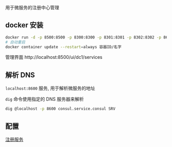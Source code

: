 用于微服务的注册中心管理

## docker 安装

```sh
docker run -d -p 8500:8500 -p 8300:8300 -p 8301:8301 -p 8302:8302 -p 8600:8600/udp consul:1.15.4 consul agent -dev -client=0.0.0.0
# 自动重启
docker container update --restart=always 容器ID/名字
```

管理界面 http://localhost:8500/ui/dc1/services

## 解析 DNS

`localhost:8600` 服务, 用于解析微服务的地址

`dig` 命令使用指定的 DNS 服务器来解析

```sh
dig @localhost -p 8600 consul.service.consul SRV
```

## 配置

[注册服务](https://developer.hashicorp.com/consul/api-docs/agent/service#register-service)

